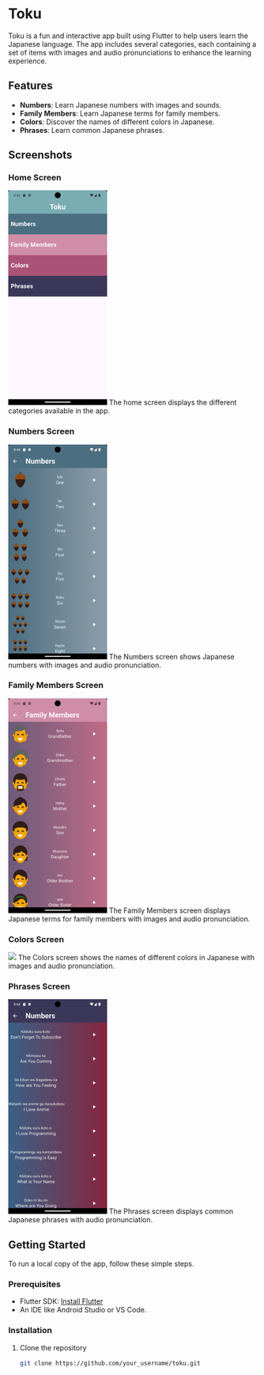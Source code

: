 # Toku

Toku is a fun and interactive app built using Flutter to help users learn the Japanese language. The app includes several categories, each containing a set of items with images and audio pronunciations to enhance the learning experience.

## Features

- **Numbers**: Learn Japanese numbers with images and sounds.
- **Family Members**: Learn Japanese terms for family members.
- **Colors**: Discover the names of different colors in Japanese.
- **Phrases**: Learn common Japanese phrases.

## Screenshots

### Home Screen
<img src="assets/Screen_Shot/Home_View.png" width="200">
The home screen displays the different categories available in the app.

### Numbers Screen
<img src="assets/Screen_Shot/Number_View.png" width="200">
The Numbers screen shows Japanese numbers with images and audio pronunciation.

### Family Members Screen
<img src="assets/Screen_Shot/Family_View.png" width="200">
The Family Members screen displays Japanese terms for family members with images and audio pronunciation.

### Colors Screen
<img src="assets/Screen_Shot/Color_View.pngg" width="200">
The Colors screen shows the names of different colors in Japanese with images and audio pronunciation.

### Phrases Screen
<img src="assets/Screen_Shot/Phrases_View.png" width="200">
The Phrases screen displays common Japanese phrases with audio pronunciation.

## Getting Started

To run a local copy of the app, follow these simple steps.

### Prerequisites

- Flutter SDK: [Install Flutter](https://flutter.dev/docs/get-started/install)
- An IDE like Android Studio or VS Code.

### Installation

1. Clone the repository
   ```sh
   git clone https://github.com/your_username/toku.git
